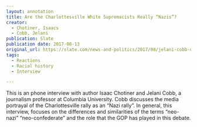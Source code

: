 ```yaml
---
layout: annotation
title: Are the Charlottesville White Supremacists Really “Nazis”?
creator:
  - Chotiner, Isaacs
  - Cobb, Jelani 
publication: Slate
publication date: 2017-08-13
original_url: https://slate.com/news-and-politics/2017/08/jelani-cobb-on-the-charlottesville-white-supremacists-trump-s-response-and-nazis.html
tags:
  - Reactions
  - Racial history
  - Interview

---
```

This is an phone interview with author Isaac Chotiner and Jelani Cobb, a journalism professor at Columbia University. Cobb discusses the media portrayal of the Charlottesville rally as an “Nazi rally”. In general, this interview, focuses on the differences and similarities of the terms “neo-nazi” “neo-confederate” and the role that the GOP has played in this debate.
